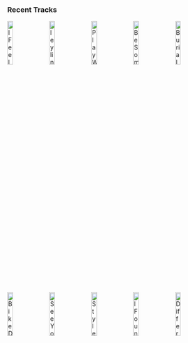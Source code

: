 ### Recent Tracks
[<img src='https://lastfm.freetls.fastly.net/i/u/300x300/ec484f3b2d7129731486c282416d101e.png' width='16%' height='16%' alt='I Feel Good About This'>](https://www.last.fm/music/the%2bmowgli%2527s/_/i%2bfeel%2bgood%2babout%2bthis)&nbsp;&nbsp;&nbsp;&nbsp;[<img src='https://lastfm.freetls.fastly.net/i/u/300x300/afe06c1648cf6f16030bb9cd5639a52f.png' width='16%' height='16%' alt='ley lines'>](https://www.last.fm/music/flor/_/ley%2blines)&nbsp;&nbsp;&nbsp;&nbsp;[<img src='https://lastfm.freetls.fastly.net/i/u/300x300/9f89cf0a77a541e4c16f5513d041eaa5.png' width='16%' height='16%' alt='Play With Fire'>](https://www.last.fm/music/vance%2bjoy/_/play%2bwith%2bfire)&nbsp;&nbsp;&nbsp;&nbsp;[<img src='https://lastfm.freetls.fastly.net/i/u/300x300/f75a46b6b7217c935abb8675296d9eb4.png' width='16%' height='16%' alt='Be Somebody'>](https://www.last.fm/music/cvbz/_/be%2bsomebody)&nbsp;&nbsp;&nbsp;&nbsp;[<img src='https://lastfm.freetls.fastly.net/i/u/300x300/1cf1063f80b9ac783f5a2ce897490797.png' width='16%' height='16%' alt='Burial'>](https://www.last.fm/music/baby%2bfuzz/_/burial)&nbsp;&nbsp;&nbsp;&nbsp;<br>[<img src='https://lastfm.freetls.fastly.net/i/u/300x300/61380e07df9cd27bcc2328fd2e6d07bb.png' width='16%' height='16%' alt='Bike Dream'>](https://www.last.fm/music/rostam/_/bike%2bdream)&nbsp;&nbsp;&nbsp;&nbsp;[<img src='https://lastfm.freetls.fastly.net/i/u/300x300/2530f5b0f21e085d6659b7e748cd93d0.png' width='16%' height='16%' alt='See You Through My Eyes'>](https://www.last.fm/music/the%2bhead%2band%2bthe%2bheart/_/see%2byou%2bthrough%2bmy%2beyes)&nbsp;&nbsp;&nbsp;&nbsp;[<img src='https://lastfm.freetls.fastly.net/i/u/300x300/8a66f86ee815c12be92dcfebac4507f5.png' width='16%' height='16%' alt='Style'>](https://www.last.fm/music/foster%2bthe%2bpeople/_/style)&nbsp;&nbsp;&nbsp;&nbsp;[<img src='https://lastfm.freetls.fastly.net/i/u/300x300/4cfdd97b15d08f48e66ddf74e998ab31.png' width='16%' height='16%' alt='I Found You'>](https://www.last.fm/music/andy%2bgrammer/_/i%2bfound%2byou)&nbsp;&nbsp;&nbsp;&nbsp;[<img src='https://lastfm.freetls.fastly.net/i/u/300x300/d235e5e2780fefef901cd8c2d185f877.png' width='16%' height='16%' alt='Different Colors'>](https://www.last.fm/music/walk%2bthe%2bmoon/_/different%2bcolors)&nbsp;&nbsp;&nbsp;&nbsp;<br>